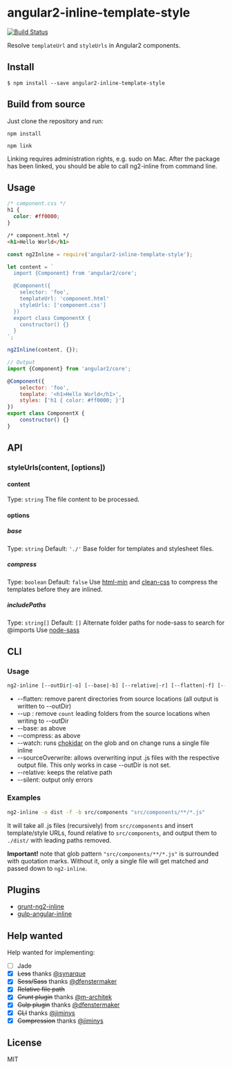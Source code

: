 # angular2-inline-template-style

[![Build Status](https://travis-ci.org/pablodenadai/angular2-inline-template-style.svg?branch=master)](https://travis-ci.org/pablodenadai/angular2-inline-template-style)

Resolve `templateUrl` and `styleUrls` in Angular2 components.

## Install

```
$ npm install --save angular2-inline-template-style
```

## Build from source

Just clone the repository and run:

```
npm install

npm link
```

Linking requires administration rights, e.g. sudo on Mac.
After the package has been linked, you should be able to call ng2-inline from command line.


## Usage

```css
/* component.css */
h1 {
  color: #ff0000;
}
```

```html
/* component.html */
<h1>Hello World</h1>
```

```js
const ng2Inline = require('angular2-inline-template-style');

let content = `
  import {Component} from 'angular2/core';

  @Component({
    selector: 'foo',
    templateUrl: 'component.html'
    styleUrls: ['component.css']
  })
  export class ComponentX {
    constructor() {}
  }
`;

ng2Inline(content, {});
```

```js
// Output
import {Component} from 'angular2/core';

@Component({
	selector: 'foo',
	template: '<h1>Hello World</h1>',
	styles: ['h1 { color: #ff0000; }']
})
export class ComponentX {
	constructor() {}
}
```

## API
### styleUrls(content, [options])
#### content
Type: `string`
The file content to be processed.

#### options
##### base
Type: `string`
Default: `'./'`
Base folder for templates and stylesheet files.
##### compress
Type: `boolean`
Default: `false`
Use [html-min](https://github.com/kangax/html-minifier) and [clean-css](https://github.com/jakubpawlowicz/clean-css) to compress the templates before they are inlined.
##### includePaths
Type: `string[]`
Default: `[]`
Alternate folder paths for node-sass to search for @imports
Use [node-sass](https://github.com/sass/node-sass#includepaths)

## CLI
### Usage
```bash
ng2-inline [--outDir|-o] [--base|-b] [--relative|-r] [--flatten|-f] [--up|-u <count>] [--compress|-c] [--watch|-w] [--sourceOverwrite|-s] <path glob>
```
- --flatten: remove parent directories from source locations (all output is written to --outDir)
- --up <count>: remove `count` leading folders from the source locations when writing to --outDir
- --base: as above
- --compress: as above
- --watch: runs [chokidar](https://github.com/paulmillr/chokidar) on the glob and on change runs a single file inline
- --sourceOverwrite: allows overwriting input .js files with the respective output file. This only works in case --outDir is not set.
- --relative: keeps the relative path
- --silent: output only errors

### Examples
```bash
ng2-inline -o dist -f -b src/components "src/components/**/*.js"
```

It will take all .js files (recursively) from `src/components` and insert template/style URLs, found relative to `src/components`, and output them to `./dist/` with leading paths removed.

**Important!** note that glob pattern `"src/components/**/*.js"` is surrounded with quotation marks. Without it, only a single file will get matched and passed down to `ng2-inline`.

## Plugins
 - [grunt-ng2-inline](https://github.com/m-architek/grunt-ng2-inline)
 - [gulp-angular-inline](https://github.com/dfenstermaker/gulp-angular-inline)

## Help wanted
Help wanted for implementing:

- [ ] Jade
- [x] ~~Less~~ thanks [@synarque](https://github.com/synarque)
- [x] ~~Scss/Sass~~ thanks [@dfenstermaker](https://github.com/dfenstermaker)
- [x] ~~Relative file path~~
- [x] ~~Grunt plugin~~ thanks [@m-architek](https://github.com/m-architek)
- [x] ~~Gulp plugin~~ thanks [@dfenstermaker](https://github.com/dfenstermaker/gulp-angular-inline)
- [x] ~~CLI~~ thanks [@jiminys](https://github.com/jiminys)
- [x] ~~Compression~~ thanks [@jiminys](https://github.com/jiminys)

## License
MIT
